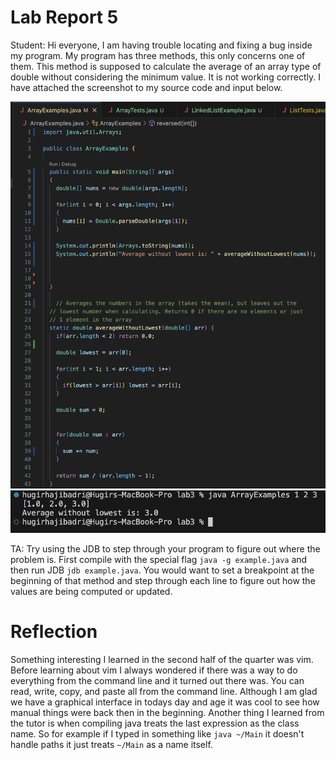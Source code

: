 # Lab Report 5

Student: Hi everyone, I am having trouble locating and fixing a bug inside my program. My program has three methods, this only concerns one of them. This method is supposed to calculate the average of an array type of double without considering the minimum value. It is not working correctly. I have attached the screenshot to my source code and input below.

![Source Code](source_code.png)
![Failure Inducing Input](input_output.png)

TA: Try using the JDB to step through your program to figure out where the problem is. First compile with the special flag `java -g example.java` and then run JDB `jdb example.java`. You would want to set a breakpoint at the beginning of that method and step through each line to figure out how the values are being computed or updated.






# Reflection

Something interesting I learned in the second half of the quarter was vim. Before learning about vim I always wondered if there was a way to do everything from the command line and it turned out there was. You can read, write, copy, and paste all from the command line. Although I am glad we have a graphical interface in todays day and age it was cool to see how manual things were back then in the beginning. Another thing I learned from the tutor is when compiling java treats the last expression as the class name. So for example if I typed in something like `java ~/Main` it doesn't handle paths it just treats `~/Main` as a name itself.